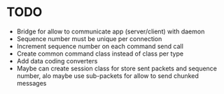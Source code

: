 # TODO

- Bridge for allow to communicate app (server/client)
  with daemon
- Sequence number must be unique per connection
- Increment sequence number on each command send call
- Create common command class instead of class per type
- Add data coding converters
- Maybe can create session class for store sent packets
  and sequence number, alo maybe use sub-packets for
  allow to send chunked messages
